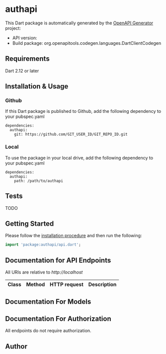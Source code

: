 # authapi

This Dart package is automatically generated by the [OpenAPI Generator](https://openapi-generator.tech) project:

- API version: 
- Build package: org.openapitools.codegen.languages.DartClientCodegen

## Requirements

Dart 2.12 or later

## Installation & Usage

### Github
If this Dart package is published to Github, add the following dependency to your pubspec.yaml
```
dependencies:
  authapi:
    git: https://github.com/GIT_USER_ID/GIT_REPO_ID.git
```

### Local
To use the package in your local drive, add the following dependency to your pubspec.yaml
```
dependencies:
  authapi:
    path: /path/to/authapi
```

## Tests

TODO

## Getting Started

Please follow the [installation procedure](#installation--usage) and then run the following:

```dart
import 'package:authapi/api.dart';

```

## Documentation for API Endpoints

All URIs are relative to *http://localhost*

Class | Method | HTTP request | Description
------------ | ------------- | ------------- | -------------


## Documentation For Models



## Documentation For Authorization

 All endpoints do not require authorization.


## Author


